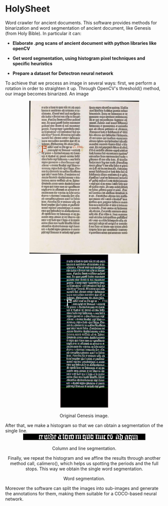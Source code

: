 # HolySheet
Word crawler for ancient documents. This software provides methods for binarization and word segmentation of ancient 
document, like Genesis (from Holy Bible). In particular it can:
                                    
- **Elaborate .png scans of ancient document with python libraries like openCV**
                                    
- **Get word segmentation, using histogram pixel techniques and specific heuristics**
                                    
- **Prepare a dataset for Detectron neural network**

To achieve that we process an image in several ways: first, we perform a rotation in order to straighten it up. Through 
OpenCV's threshold() method, our image becomes binarized. An image

<div align="center">

<div>
<img src="demoImages/Gut-24.png" width="350px" float="left"/>

<img src="demoImages/binarizedColumn.png" width="152px" float="right"/> 
</div>

Original Genesis image. 
</div>
After that, we make a histogram so that we can obtain a segmentation of the single line.
<div align="center">

<div>
<img src="demoImages/binarizedRow.png"/>

Column and line segmentation.
</div>
Finally, we repeat the histogram and we affine the results through another method call, calimero(), which helps us 
spotting the periods and the full stops. This way we obtain the single word segmentation.

<div align="center>
<img src="demoImages/binarizedWord.png"/>

Word segmentation.
</div>

</div>

Moreover the software can split the images into sub-images and generate the annotations for them, making them suitable 
for a COCO-based neural network.